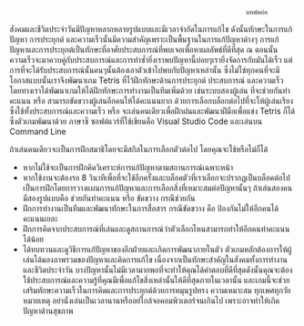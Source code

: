                                                               บทคัดย่อ
สังคมและชีวิตประจำวันมีปัญหาหลากหลายรูปแบบและมีเวลาจำกัดในการแก้ไข ดังนั้นทักษะในการแก้ปัญหา การประยุกต์ และความเร็วนั้นมีความสำคัญเพราะเป็นพื้นฐานในการแก้ปัญหาต่างๆ การแก้ปัญหาและการประยุกต์เป็นทักษะที่อาศัยประสบการณ์ที่พบเจอเพื่อหาผลลัพธ์ที่ดีที่สุด ณ ตอนนั้น ความเร็วจะมาควบคู่กับประสบการณ์และการทำซ้ำยิ่งเราพบปัญหานี้บ่อยๆเรายิ่งจัดการกับมันได้เร็ว แต่การที่จะได้รับประสบการณ์นั้นคนๆนั้นต้องเอาตัวเข้าไปพบกับปัญหาเหล่านั้น ซึ่งไม่ใช่ทุกคนที่จะมีโอกาสแบบนั้นเราจึงพัฒนาเกม Tetris ที่ไว้ฝึกทักษะด้านการประยุกต์ ประสบการณ์ และความเร็ว โดยทางเราได้พัฒนาเกมให้ได้ฝึกทักษะการทำงานเป็นทีมเพิ่มด้วย เช่นระบบสองผู้เล่น ที่จะช่วยกันทำคะแนน หรือ สามารถขัดขวางผู้เล่นอีกคนให้ได้คะแนนยาก ด้วยการเลือกบล็อกต่อไปที่จะให้ผู้เล่นเรียงซึ่งใช้ทั้งประสบการณ์และความเร็ว หรือ จะเล่นคนเดียวเพื่อฝึกฝนและพัฒนาฝีมือเพื่อแข่ง Tetris ก็ได้ ซึ่งตัวเกมพัฒนาด้วย ภาษาซี ซอฟต์แวร์ที่ใช้เขียนคือ Visual Studio Code และเล่นบน Command Line

ถ้าเล่นคนเดียวจะเป็นการฝึกสมาธิโดยจะมีสกิลในการเลือกตัวต่อไป
โดยคุณจะใช้หรือไม่ก็ได้
-	หากไม่ใช้จะเป็นการฝึกคิดวิเคราะห์การแก้ปัญหาตามสถานการณ์เฉพาะหน้า
-	หากใช้งานจะต้องรอ 8 วินาทีเพื่อที่จะใช้อีกครั้งและบล็อคตัวที่เราเลือกจะปรากฎเป็นบล็อคต่อไปเป็นการฝึกโดยการวางแผนการแก้ปัญหาและการเลือกสิ่งที่เหมาะสมต่อปัญหานั้นๆ
ถ้าเล่นสองคนมีสองรูปแบบคือ ช่วยกันทำคะแนน หรือ ขัดขวาง
กรณีช่วยกัน
-	ฝึกการทำงานเป็นทีมและพัฒนาทักษะในการสื่อสาร
กรณีขัดขวาง คือ ป้องกันไม่ให้อีกคนได้คะแนนเยอะ
-	ฝึกการคิดจากประสบการณ์ที่เล่นและดูสถานการณ์ว่าตัวเลือกไหนสามารถทำให้อีกคนทำคะแนนได้น้อย
-	ได้ทบทวนและดูวิธีการแก้ปัญหาของอีกฝ่ายและเกิดการพัฒนาภายในตัว
ตัวเกมหลักต้องการให้ผู้เล่นได้มองภาพรวมของปัญหาและคิดการแก้ไข เนื่องจากเป็นทักษะสำคัญในสังคมทั้งการทำงานและชีวิตประจำวัน บางปัญหานั้นไม่มีเวลามากพอที่จะทำให้คุณได้คำตอบที่ดีที่สุดดังนั้นคุณจะต้องใช้ประสบการณ์และความรู้ที่คุณมีเพื่อแก้ไขสิ่งเหล่านั้นให้ดีที่สุดภายในเวลานั้น และเกมนี้จะช่วยเสริมทักษะความเร็วในการคิดและการประยุกต์ด้วยการหมุนรูปทรง
ความเหมาะสม ทุกเพศทุกวัย
หมายเหตุ อย่านั่งเล่นเป็นเวลานานหรืออย่ใกล้จอคอมพิวเตอร์จนเกินไป เพราะอาจทำให้เกิดปัญหาด้านสุขภาพ
